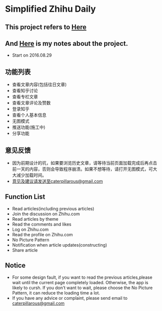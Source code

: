 # Simplified Zhihu Daily

## This project refers to [Here](https://github.com/izzyleung/ZhihuDailyPurify/wiki/%E7%9F%A5%E4%B9%8E%E6%97%A5%E6%8A%A5-API-%E5%88%86%E6%9E%90)

## And [Here](http://jameeeees.github.io/posts/2016-08-28-Android%20notes.md.html) is my notes about the project.

* Start on 2016.08.29

## 功能列表

* 查看文章内容(包括往日文章)
* 查看知乎讨论
* 查看专栏文章
* 查看文章评论及赞数
* 登录知乎
* 查看个人基本信息
* 无图模式
* 推送功能(施工中)
* 分享功能


## 意见反馈

* 因为前期设计的坑，如果要浏览历史文章，请等待当前页面加载完成后再点击前一天的内容，否则会导致程序崩溃。如果不想等待，请打开无图模式，可大大减少加载时间。
* 意见及建议请发送至caterpillarous@gmail.com

## Function List

* Read articles(including previous articles)
* Join the discussion on Zhihu.com
* Read articles by theme
* Read the comments and likes
* Log on Zhihu.com
* Read the profile on Zhihu.com
* No Picture Pattern
* Notification when article updates(constructing)
* Share article

## Notice
* For some design fault, if you want to read the previous articles,please wait until the current page completely loaded. Otherwise, the app is likely to cursh. If you don't want to wait, please choose the No Picture Pattern, it can reduce the loading time a lot.
* If you have any advice or complaint, please send email to caterpillarous@gmail.com

